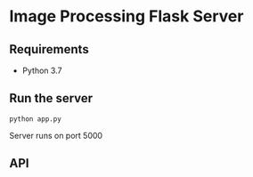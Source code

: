 # Image Processing Flask Server

## Requirements

- Python 3.7

## Run the server


```
python app.py
```

Server runs on port 5000

## API 